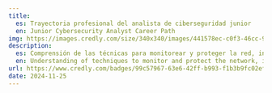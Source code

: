 ```yaml
---
title:
  es: Trayectoria profesional del analista de ciberseguridad junior
  en: Junior Cybersecurity Analyst Career Path
img: https://images.credly.com/size/340x340/images/441578ec-c0f3-46cc-95fc-86b27e90cf4f/image.png
description:
  es: Comprensión de las técnicas para monitorear y proteger la red, incluidos firewalls, seguridad en la nube y criptografía, están familiarizados con las alertas de seguridad y la gobernanza, y tienen habilidades para realizar evaluaciones de vulnerabilidad de la red y crear un plan de gestión de riesgos, incluidas investigaciones forenses y planificación de respuesta a incidentes.
  en: Understanding of techniques to monitor and protect the network, including firewalls, cloud security, and cryptography, they are familiar with security alerts and governance, and they have skills to perform network vulnerability assessment and create a risk management plan, including forensic investigations and incident response planning.
url: https://www.credly.com/badges/99c57967-63e6-42ff-b993-f1b3b9fc02ef
date: 2024-11-25
---
```

